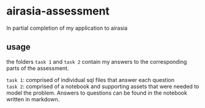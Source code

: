 # airasia-assessment
In partial completion of my application to airasia

## usage
the folders `task 1` and `task 2` contain my answers to the corresponding parts of the assessment.  
  
`task 1`: comprised of individual sql files that answer each question  
`task 2`: comprised of a notebook and supporting assets that were needed to model the problem. Answers to questions can be found in the notebook written in markdown.
